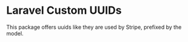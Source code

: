 # Laravel Custom UUIDs

This package offers uuids like they are used by Stripe, prefixed by the model.
